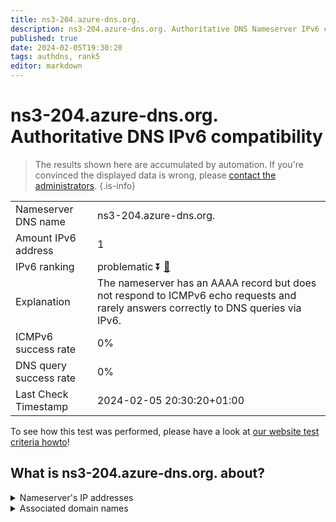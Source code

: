 ```yaml
---
title: ns3-204.azure-dns.org.
description: ns3-204.azure-dns.org. Authoritative DNS Nameserver IPv6 compatibility
published: true
date: 2024-02-05T19:30:20
tags: authdns, rank5
editor: markdown
---
```


# ns3-204.azure-dns.org. Authoritative DNS IPv6 compatibility

> The results shown here are accumulated by automation. If you're convinced the displayed data is wrong, please [contact the administrators](/howto/chat). 
{.is-info}




|   |   |
| - | - |
| Nameserver DNS name | ns3-204.azure-dns.org.
| Amount IPv6 address | 1
| IPv6 ranking | problematic :arrow_double_down: [🔗](/howto/ranking) |
| Explanation | The nameserver has an AAAA record but does not respond to ICMPv6 echo requests and rarely answers correctly to DNS queries via IPv6. |
| ICMPv6 success rate | 0%|
| DNS query success rate | 0% |
| Last Check Timestamp | 2024-02-05 20:30:20+01:00 |

To see how this test was performed, please have a look at [our website test criteria howto](/howto/testcriteria/authdns)!


## What is ns3-204.azure-dns.org. about?




<details>
<summary>Nameserver's IP addresses</summary>

2a01:111:4000:700::cc

</details>



<details>
<summary>Associated domain names</summary>

www.msn.com

</details>

